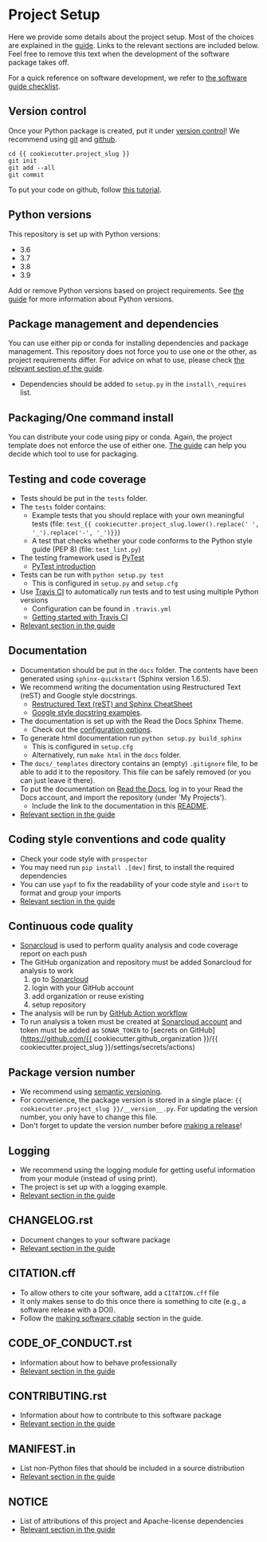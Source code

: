 # Project Setup

Here we provide some details about the project setup. Most of the choices are explained in the
[guide](https://guide.esciencecenter.nl). Links to the relevant sections are included below. Feel free to remove this
text when the development of the software package takes off.

For a quick reference on software development, we refer to [the software guide
checklist](https://guide.esciencecenter.nl/#/best_practices/checklist).

## Version control

Once your Python package is created, put it under [version
control](https://guide.esciencecenter.nl/#/best_practices/version_control)! We recommend using
[git](http://git-scm.com/) and [github](https://github.com/).

```shell
cd {{ cookiecutter.project_slug }}
git init
git add --all
git commit
```

To put your code on github, follow [this
tutorial](https://help.github.com/articles/adding-an-existing-project-to-github-using-the-command-line/).

## Python versions

This repository is set up with Python versions:

- 3.6
- 3.7
- 3.8
- 3.9

Add or remove Python versions based on project requirements. See [the
guide](https://guide.esciencecenter.nl/#/best_practices/language_guides/python) for more information about Python
versions.

## Package management and dependencies

You can use either pip or conda for installing dependencies and package management. This repository does not force you
to use one or the other, as project requirements differ. For advice on what to use, please check [the relevant section
of the
guide](https://guide.esciencecenter.nl/#/best_practices/language_guides/python?id=dependencies-and-package-management).

-   Dependencies should be added to `setup.py` in the `install\_requires` list.

## Packaging/One command install

You can distribute your code using pipy or conda. Again, the project template does not enforce the use of either one.
[The guide](https://guide.esciencecenter.nl/#/best_practices/language_guides/python?id=building-and-packaging-code) can
help you decide which tool to use for packaging.

## Testing and code coverage

-   Tests should be put in the `tests` folder.
-   The `tests` folder contains:
    -   Example tests that you should replace with your own meaningful tests (file:
        `test_{{ cookiecutter.project_slug.lower().replace(' ', '_').replace('-', '_')}}`)
    -   A test that checks whether your code conforms to the Python style guide (PEP 8) (file: `test_lint.py`)
-   The testing framework used is [PyTest](https://pytest.org)
    -   [PyTest introduction](http://pythontesting.net/framework/pytest/pytest-introduction/)
-   Tests can be run with `python setup.py test`
    -   This is configured in `setup.py` and `setup.cfg`
-   Use [Travis CI](https://travis-ci.com/) to automatically run tests and to test using multiple Python versions
    -   Configuration can be found in `.travis.yml`
    -   [Getting started with Travis
        CI](https://docs.travis-ci.com/user/getting-started/)
-   [Relevant section in the guide](https://guide.esciencecenter.nl/#/best_practices/language_guides/python?id=testing)

## Documentation

-   Documentation should be put in the `docs` folder. The contents have
    been generated using `sphinx-quickstart` (Sphinx version 1.6.5).
-   We recommend writing the documentation using Restructured Text
    (reST) and Google style docstrings.
    -   [Restructured Text (reST) and Sphinx
        CheatSheet](http://openalea.gforge.inria.fr/doc/openalea/doc/_build/html/source/sphinx/rest_syntax.html)
    -   [Google style docstring
        examples](http://sphinxcontrib-napoleon.readthedocs.io/en/latest/example_google.html).
-   The documentation is set up with the Read the Docs Sphinx Theme.
    -   Check out the [configuration
        options](https://sphinx-rtd-theme.readthedocs.io/en/latest/).
-   To generate html documentation run `python setup.py build_sphinx`
    -   This is configured in `setup.cfg`
    -   Alternatively, run `make html` in the `docs` folder.
-   The `docs/_templates` directory contains an (empty) `.gitignore`
    file, to be able to add it to the repository. This file can be
    safely removed (or you can just leave it there).
-   To put the documentation on [Read the
    Docs](https://readthedocs.org), log in to your Read the Docs
    account, and import the repository (under 'My Projects').
    -   Include the link to the documentation in this [README]().
-   [Relevant section in the
    guide](https://guide.esciencecenter.nl/#/best_practices/language_guides/python?id=writingdocumentation)

## Coding style conventions and code quality

-   Check your code style with `prospector`
-   You may need run `pip install .[dev]` first, to install the required
    dependencies
-   You can use `yapf` to fix the readability of your code style and
    `isort` to format and group your imports
-   [Relevant section in the
    guide](https://guide.esciencecenter.nl/#/best_practices/language_guides/python?id=coding-style-conventions)

## Continuous code quality

-   [Sonarcloud](https://sonarcloud.io/) is used to perform quality analysis and code coverage report on each push
-   The GitHub organization and repository must be added Sonarcloud for analysis to work
    1. go to [Sonarcloud](https://sonarcloud.io/projects/create)
    2. login with your GitHub account
    3. add organization or reuse existing
    4. setup repository
-   The analysis will be run by [GitHub Action workflow](.github/workflows/quality.yml)
-   To run analysis a token must be created at [Sonarcloud account](https://sonarcloud.io/account/security/)
    and token must be added as `SONAR_TOKEN` to [secrets on GitHub](https://github.com/{{ cookiecutter.github_organization }}/{{ cookiecutter.project_slug }}/settings/secrets/actions)

## Package version number

-   We recommend using [semantic
    versioning](https://guide.esciencecenter.nl/#/best_practices/releases?id=semantic-versioning).
-   For convenience, the package version is stored in a single place:
    `{{ cookiecutter.project_slug }}/__version__.py`. For updating the
    version number, you only have to change this file.
-   Don't forget to update the version number before [making a
    release](https://guide.esciencecenter.nl/#/best_practices/releases)!

## Logging

-   We recommend using the logging module for getting useful information
    from your module (instead of using print).
-   The project is set up with a logging example.
-   [Relevant section in the
    guide](https://guide.esciencecenter.nl/#/best_practices/language_guides/python?id=logging)

## CHANGELOG.rst

-   Document changes to your software package
-   [Relevant section in the
    guide](https://guide.esciencecenter.nl/#/best_practices/releases?id=changelogmd)
           

## CITATION.cff

-   To allow others to cite your software, add a `CITATION.cff` file
-   It only makes sense to do this once there is something to cite
    (e.g., a software release with a DOI).
-   Follow the [making software
    citable](https://guide.esciencecenter.nl/#/citable_software/making_software_citable)
    section in the guide.

## CODE\_OF\_CONDUCT.rst

-   Information about how to behave professionally
-   [Relevant section in the
    guide](https://guide.esciencecenter.nl/#/best_practices/documentation?id=code-of-conduct)

## CONTRIBUTING.rst

-   Information about how to contribute to this software package
-   [Relevant section in the
    guide](https://guide.esciencecenter.nl/#/best_practices/documentation?id=contribution-guidelines)

## MANIFEST.in

-   List non-Python files that should be included in a source distribution
-   [Relevant section in the guide](https://guide.esciencecenter.nl/#/best_practices/language_guides/python?id=building-and-packaging-code)

## NOTICE

-   List of attributions of this project and Apache-license dependencies
-   [Relevant section in the guide](https://guide.esciencecenter.nl/#/best_practices/licensing?id=notice)
